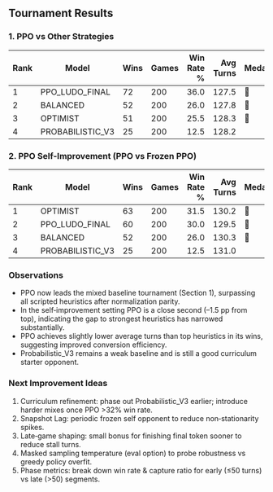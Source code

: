 ## Tournament Results

### 1. PPO vs Other Strategies

| Rank | Model            | Wins | Games | Win Rate % | Avg Turns | Medal |
|------|------------------|------|-------|-----------:|----------:|:------|
| 1    | PPO_LUDO_FINAL   | 72   | 200   | 36.0       | 127.5     | 🥇 |
| 2    | BALANCED         | 52   | 200   | 26.0       | 127.8     | 🥈 |
| 3    | OPTIMIST         | 51   | 200   | 25.5       | 128.3     | 🥉 |
| 4    | PROBABILISTIC_V3 | 25   | 200   | 12.5       | 128.2     |  |

### 2. PPO Self-Improvement (PPO vs Frozen PPO)

| Rank | Model            | Wins | Games | Win Rate % | Avg Turns | Medal |
|------|------------------|------|-------|-----------:|----------:|:------|
| 1    | OPTIMIST         | 63   | 200   | 31.5       | 130.2     | 🥇 |
| 2    | PPO_LUDO_FINAL   | 60   | 200   | 30.0       | 129.5     | 🥈 |
| 3    | BALANCED         | 52   | 200   | 26.0       | 130.3     | 🥉 |
| 4    | PROBABILISTIC_V3 | 25   | 200   | 12.5       | 131.0     |  |

### Observations
* PPO now leads the mixed baseline tournament (Section 1), surpassing all scripted heuristics after normalization parity.
* In the self‑improvement setting PPO is a close second (–1.5 pp from top), indicating the gap to strongest heuristics has narrowed substantially.
* PPO achieves slightly lower average turns than top heuristics in its wins, suggesting improved conversion efficiency.
* Probabilistic_V3 remains a weak baseline and is still a good curriculum starter opponent.

### Next Improvement Ideas
1. Curriculum refinement: phase out Probabilistic_V3 earlier; introduce harder mixes once PPO >32% win rate.
2. Snapshot Lag: periodic frozen self opponent to reduce non‑stationarity spikes.
3. Late‑game shaping: small bonus for finishing final token sooner to reduce stall turns.
4. Masked sampling temperature (eval option) to probe robustness vs greedy policy overfit.
5. Phase metrics: break down win rate & capture ratio for early (≤50 turns) vs late (>50) segments.